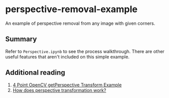 # perspective-removal-example
An example of perspective removal from any image with given corners.

## Summary

Refer to `Perspective.ipynb` to see the process walkthrough. There are other useful features that aren't included on this simple example.

## Additional reading

1. [4 Point OpenCV getPerspective Transform Example](https://www.pyimagesearch.com/2014/08/25/4-point-opencv-getperspective-transform-example/)
2. [How does perspective transformation work?](https://stackoverflow.com/questions/14177744/how-does-perspective-transformation-work-in-pil)

